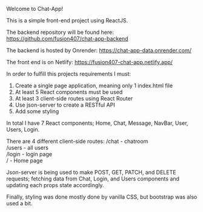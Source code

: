 Welcome to Chat-App!

This is a simple front-end project using ReactJS.

The backend repository will be found here: https://github.com/fusion407/chat-app-backend

The backend is hosted by Onrender: https://chat-app-data.onrender.com/

The front end is on Netlify: https://fusion407-chat-app.netlify.app/

In order to fulfill this projects requirements I must:

1) Create a single page application, meaning only 1 index.html file
2) At least 5 React components must be used
3) At least 3 client-side routes using React Router
4) Use json-server to create a RESTful API
5) Add some styling

In total I have 7 React components; Home, Chat, Message, NavBar, User, Users, Login.

There are 4 different client-side routes: 
/chat  -  chatroom  
/users  -  all users  
/login  -  login page  
/  -  Home page

Json-server is being used to make POST, GET, PATCH, and DELETE requests; fetching data from Chat, Login, and Users components and updating each props state accordingly.

Finally, styling was done mostly done by vanilla CSS, but bootstrap was also used a bit.